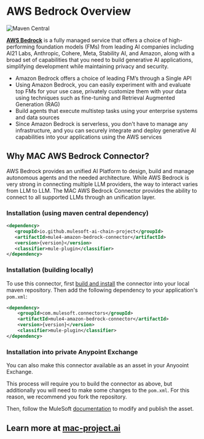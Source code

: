 # AWS Bedrock Overview
![Maven Central](https://img.shields.io/maven-central/v/cloud.anypoint/mule-amazon-bedrock-connector)

[**AWS Bedrock**](https://aws.amazon.com/bedrock) is a fully managed service that offers a choice of high-performing foundation models (FMs) from leading AI companies including AI21 Labs, Anthropic, Cohere, Meta, Stability AI, and Amazon, along with a broad set of capabilities that you need to build generative AI applications, simplifying development while maintaining privacy and security.
- Amazon Bedrock offers a choice of leading FM’s through a Single API
- Using Amazon Bedrock, you can easily experiment with and evaluate top FMs for your use case, privately customize them with your data using techniques such as fine-tuning and Retrieval Augmented Generation (RAG)
- Build agents that execute multistep tasks using your enterprise systems and data sources
- Since Amazon Bedrock is serverless, you don't have to manage any infrastructure, and you can securely integrate and deploy generative AI capabilities into your applications using the AWS services

## Why MAC AWS Bedrock Connector?

AWS Bedrock provides an unified AI Platform to design, build and manage autonomous agents and the needed architecture. While AWS Bedrock is very strong in connecting multiple LLM providers, the way to interact varies from LLM to LLM. The MAC AWS Bedrock Connector provides the ability to connect to all supported LLMs through an unification layer. 

### Installation (using maven central dependency)

```xml
<dependency>
   <groupId>io.github.mulesoft-ai-chain-project</groupId>
   <artifactId>mule4-amazon-bedrock-connector</artifactId>
   <version>{version}</version>
   <classifier>mule-plugin</classifier>
</dependency>
```

### Installation (building locally)

To use this connector, first [build and install](https://mac-project.ai/docs/aws-bedrock/getting-started) the connector into your local maven repository.
Then add the following dependency to your application's `pom.xml`:

```xml
<dependency>
    <groupId>com.mulesoft.connectors</groupId>
    <artifactId>mule4-amazon-bedrock-connector</artifactId>
    <version>{version}</version>
    <classifier>mule-plugin</classifier>
</dependency>
```

### Installation into private Anypoint Exchange

You can also make this connector available as an asset in your Anyooint Exchange.

This process will require you to build the connector as above, but additionally you will need
to make some changes to the `pom.xml`.  For this reason, we recommend you fork the repository.

Then, follow the MuleSoft [documentation](https://docs.mulesoft.com/exchange/to-publish-assets-maven) to modify and publish the asset.


## Learn more at [mac-project.ai](https://mac-project.ai/docs/aws-bedrock/connector-overview)
